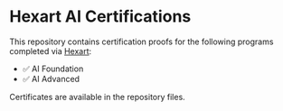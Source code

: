 # Hexart AI Certifications

This repository contains certification proofs for the following programs completed via [Hexart](https://hexart.edmingle.com):

- ✅ AI Foundation
- ✅ AI Advanced

Certificates are available in the repository files.
